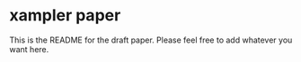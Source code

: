 # xampler paper
This is the README for the draft paper.
Please feel free to add whatever you want here.
